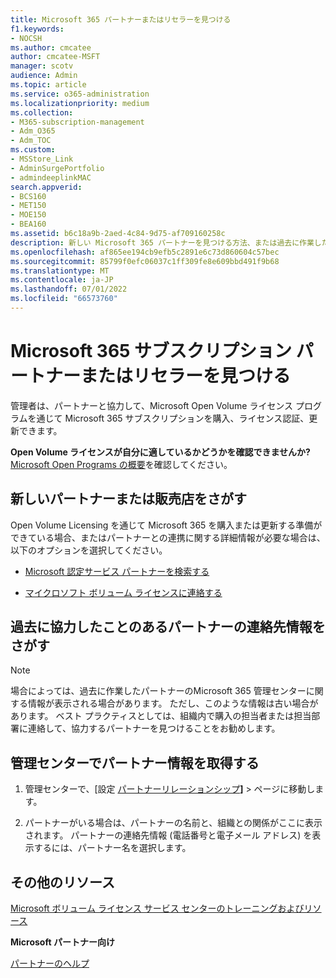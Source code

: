 ```yaml
---
title: Microsoft 365 パートナーまたはリセラーを見つける
f1.keywords:
- NOCSH
ms.author: cmcatee
author: cmcatee-MSFT
manager: scotv
audience: Admin
ms.topic: article
ms.service: o365-administration
ms.localizationpriority: medium
ms.collection:
- M365-subscription-management
- Adm_O365
- Adm_TOC
ms.custom:
- MSStore_Link
- AdminSurgePortfolio
- admindeeplinkMAC
search.appverid:
- BCS160
- MET150
- MOE150
- BEA160
ms.assetid: b6c18a9b-2aed-4c84-9d75-af709160258c
description: 新しい Microsoft 365 パートナーを見つける方法、または過去に作業したパートナーの連絡先情報を取得する方法について説明します。
ms.openlocfilehash: af865ee194cb9efb5c2891e6c73d860604c57bec
ms.sourcegitcommit: 85799f0efc06037c1ff309fe8e609bbd491f9b68
ms.translationtype: MT
ms.contentlocale: ja-JP
ms.lasthandoff: 07/01/2022
ms.locfileid: "66573760"
---
```

# <a name="find-your-microsoft-365-subscriptions-partner-or-reseller"></a>Microsoft 365 サブスクリプション パートナーまたはリセラーを見つける

管理者は、パートナーと協力して、Microsoft Open Volume ライセンス プログラムを通じて Microsoft 365 サブスクリプションを購入、ライセンス認証、更新できます。 
  
 **Open Volume ライセンスが自分に適しているかどうかを確認できませんか?** [Microsoft Open Programs の概要](https://go.microsoft.com/fwlink/p/?LinkId=613298)を確認してください。
  
## <a name="find-a-new-partner-or-reseller"></a>新しいパートナーまたは販売店をさがす

Open Volume Licensing を通じて Microsoft 365 を購入または更新する準備ができている場合、またはパートナーとの連携に関する詳細情報が必要な場合は、以下のオプションを選択してください。 
  
- [Microsoft 認定サービス パートナーを検索する](https://go.microsoft.com/fwlink/p/?LinkId=613304)
    
- [マイクロソフト ボリューム ライセンスに連絡する](https://go.microsoft.com/fwlink/p/?LinkId=613305)
    
## <a name="find-contact-information-for-a-partner-youve-worked-with-in-the-past"></a>過去に協力したことのあるパートナーの連絡先情報をさがす

> [!NOTE]
> 場合によっては、過去に作業したパートナーのMicrosoft 365 管理センターに関する情報が表示される場合があります。 ただし、このような情報は古い場合があります。 ベスト プラクティスとしては、組織内で購入の担当者または担当部署に連絡して、協力するパートナーを見つけることをお勧めします。 
  
## <a name="get-partner-info-in-the-admin-center"></a>管理センターでパートナー情報を取得する

1. 管理センターで、[設定 <a href="https://go.microsoft.com/fwlink/p/?linkid=2074649" target="_blank">パートナーリレーションシップ</a>**]** >  ページに移動します。
  
2. パートナーがいる場合は、パートナーの名前と、組織との関係がここに表示されます。 パートナーの連絡先情報 (電話番号と電子メール アドレス) を表示するには、パートナー名を選択します。
    
## <a name="more-resources"></a>その他のリソース

[Microsoft ボリューム ライセンス サービス センターのトレーニングおよびリソース](https://go.microsoft.com/fwlink/?LinkId=613306)
  
 **Microsoft パートナー向け**
  
[パートナーのヘルプ](https://support.microsoft.com/office/ae811622-b838-4f62-b7e9-659627374963)
